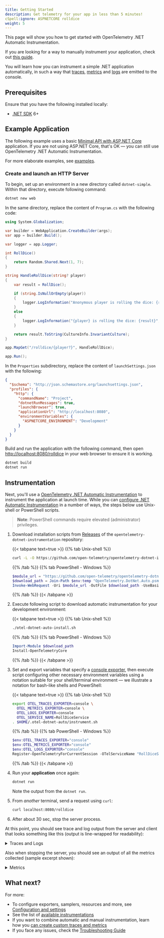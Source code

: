 ```yaml
---
title: Getting Started
description: Get telemetry for your app in less than 5 minutes!
cSpell:ignore: ASPNETCORE rolldice
weight: 5
---
```


This page will show you how to get started with OpenTelemetry .NET Automatic
Instrumentation.

If you are looking for a way to manually instrument your application, check out
[this guide](/docs/languages/net/getting-started).

You will learn how you can instrument a simple .NET application automatically,
in such a way that [traces][], [metrics][] and [logs][] are emitted to the
console.

## Prerequisites

Ensure that you have the following installed locally:

- [.NET SDK](https://dotnet.microsoft.com/download/dotnet) 6+

## Example Application

The following example uses a basic
[Minimal API with ASP.NET Core](https://learn.microsoft.com/aspnet/core/tutorials/min-web-api)
application. If you are not using ASP.NET Core, that's OK — you can still use
OpenTelemetry .NET Automatic Instrumentation.

For more elaborate examples, see [examples](/docs/languages/net/examples/).

### Create and launch an HTTP Server

To begin, set up an environment in a new directory called `dotnet-simple`.
Within that directory, execute following command:

```sh
dotnet new web
```

In the same directory, replace the content of `Program.cs` with the following
code:

```csharp
using System.Globalization;

var builder = WebApplication.CreateBuilder(args);
var app = builder.Build();

var logger = app.Logger;

int RollDice()
{
    return Random.Shared.Next(1, 7);
}

string HandleRollDice(string? player)
{
    var result = RollDice();

    if (string.IsNullOrEmpty(player))
    {
        logger.LogInformation("Anonymous player is rolling the dice: {result}", result);
    }
    else
    {
        logger.LogInformation("{player} is rolling the dice: {result}", player, result);
    }

    return result.ToString(CultureInfo.InvariantCulture);
}

app.MapGet("/rolldice/{player?}", HandleRollDice);

app.Run();
```

In the `Properties` subdirectory, replace the content of `launchSettings.json`
with the following:

```json
{
  "$schema": "http://json.schemastore.org/launchsettings.json",
  "profiles": {
    "http": {
      "commandName": "Project",
      "dotnetRunMessages": true,
      "launchBrowser": true,
      "applicationUrl": "http://localhost:8080",
      "environmentVariables": {
        "ASPNETCORE_ENVIRONMENT": "Development"
      }
    }
  }
}
```

Build and run the application with the following command, then open
<http://localhost:8080/rolldice> in your web browser to ensure it is working.

```sh
dotnet build
dotnet run
```

## Instrumentation

Next, you'll use a [OpenTelemetry .NET Automatic Instrumentation](../) to
instrument the application at launch time. While you can [configure .NET
Automatic Instrumentation][] in a number of ways, the steps below use Unix-shell
or PowerShell scripts.

> **Note**: PowerShell commands require elevated (administrator) privileges.

1. Download installation scripts from [Releases][] of the
   `opentelemetry-dotnet-instrumentation` repository:

   {{< tabpane text=true >}} {{% tab Unix-shell %}}

   ```sh
   curl -L -O https://github.com/open-telemetry/opentelemetry-dotnet-instrumentation/releases/latest/download/otel-dotnet-auto-install.sh
   ```

   {{% /tab %}} {{% tab PowerShell - Windows %}}

   ```powershell
   $module_url = "https://github.com/open-telemetry/opentelemetry-dotnet-instrumentation/releases/latest/download/OpenTelemetry.DotNet.Auto.psm1"
   $download_path = Join-Path $env:temp "OpenTelemetry.DotNet.Auto.psm1"
   Invoke-WebRequest -Uri $module_url -OutFile $download_path -UseBasicParsing
   ```

   {{% /tab %}} {{< /tabpane >}}

2. Execute following script to download automatic instrumentation for your
   development environment:

   {{< tabpane text=true >}} {{% tab Unix-shell %}}

   ```sh
   ./otel-dotnet-auto-install.sh
   ```

   {{% /tab %}} {{% tab PowerShell - Windows %}}

   ```powershell
   Import-Module $download_path
   Install-OpenTelemetryCore
   ```

   {{% /tab %}} {{< /tabpane >}}

3. Set and export variables that specify a [console exporter][], then execute
   script configuring other necessary environment variables using a notation
   suitable for your shell/terminal environment &mdash; we illustrate a notation
   for bash-like shells and PowerShell:

   {{< tabpane text=true >}} {{% tab Unix-shell %}}

   ```sh
   export OTEL_TRACES_EXPORTER=console \
     OTEL_METRICS_EXPORTER=console \
     OTEL_LOGS_EXPORTER=console
     OTEL_SERVICE_NAME=RollDiceService
   . $HOME/.otel-dotnet-auto/instrument.sh
   ```

   {{% /tab %}} {{% tab PowerShell - Windows %}}

   ```powershell
   $env:OTEL_TRACES_EXPORTER="console"
   $env:OTEL_METRICS_EXPORTER="console"
   $env:OTEL_LOGS_EXPORTER="console"
   Register-OpenTelemetryForCurrentSession -OTelServiceName "RollDiceService"
   ```

   {{% /tab %}} {{< /tabpane >}}

4. Run your **application** once again:

   ```sh
   dotnet run
   ```

   Note the output from the `dotnet run`.

5. From _another_ terminal, send a request using `curl`:

   ```sh
   curl localhost:8080/rolldice
   ```

6. After about 30 sec, stop the server process.

At this point, you should see trace and log output from the server and client
that looks something like this (output is line-wrapped for readability):

<details>
<summary>Traces and Logs</summary>

```log
LogRecord.Timestamp:               2023-08-14T06:44:53.9279186Z
LogRecord.TraceId:                 3961d22b5f90bf7662ad4933318743fe
LogRecord.SpanId:                  93d5fcea422ff0ac
LogRecord.TraceFlags:              Recorded
LogRecord.CategoryName:            simple-dotnet
LogRecord.LogLevel:                Information
LogRecord.StateValues (Key:Value):
    result: 1
    OriginalFormat (a.k.a Body): Anonymous player is rolling the dice: {result}

Resource associated with LogRecord:
service.name: simple-dotnet
telemetry.auto.version: 0.7.0
telemetry.sdk.name: opentelemetry
telemetry.sdk.language: dotnet
telemetry.sdk.version: 1.4.0.802

info: simple-dotnet[0]
      Anonymous player is rolling the dice: 1
Activity.TraceId:            3961d22b5f90bf7662ad4933318743fe
Activity.SpanId:             93d5fcea422ff0ac
Activity.TraceFlags:         Recorded
Activity.ActivitySourceName: OpenTelemetry.Instrumentation.AspNetCore
Activity.DisplayName:        /rolldice
Activity.Kind:               Server
Activity.StartTime:          2023-08-14T06:44:53.9278162Z
Activity.Duration:           00:00:00.0049754
Activity.Tags:
    net.host.name: localhost
    net.host.port: 8080
    http.method: GET
    http.scheme: http
    http.target: /rolldice
    http.url: http://localhost:8080/rolldice
    http.flavor: 1.1
    http.user_agent: curl/8.0.1
    http.status_code: 200
Resource associated with Activity:
    service.name: simple-dotnet
    telemetry.auto.version: 0.7.0
    telemetry.sdk.name: opentelemetry
    telemetry.sdk.language: dotnet
    telemetry.sdk.version: 1.4.0.802
```

</details>

Also when stopping the server, you should see an output of all the metrics
collected (sample excerpt shown):

<details>
<summary>Metrics</summary>

```log
Export process.runtime.dotnet.gc.collections.count, Number of garbage collections that have occurred since process start., Meter: OpenTelemetry.Instrumentation.Runtime/1.1.0.2
(2023-08-14T06:12:05.8500776Z, 2023-08-14T06:12:23.7750288Z] generation: gen2 LongSum
Value: 2
(2023-08-14T06:12:05.8500776Z, 2023-08-14T06:12:23.7750288Z] generation: gen1 LongSum
Value: 2
(2023-08-14T06:12:05.8500776Z, 2023-08-14T06:12:23.7750288Z] generation: gen0 LongSum
Value: 6

...

Export http.client.duration, Measures the duration of outbound HTTP requests., Unit: ms, Meter: OpenTelemetry.Instrumentation.Http/1.0.0.0
(2023-08-14T06:12:06.2661140Z, 2023-08-14T06:12:23.7750388Z] http.flavor: 1.1 http.method: POST http.scheme: https http.status_code: 200 net.peer.name: dc.services.visualstudio.com Histogram
Value: Sum: 1330.4766000000002 Count: 5 Min: 50.0333 Max: 465.7936
(-Infinity,0]:0
(0,5]:0
(5,10]:0
(10,25]:0
(25,50]:0
(50,75]:2
(75,100]:0
(100,250]:0
(250,500]:3
(500,750]:0
(750,1000]:0
(1000,2500]:0
(2500,5000]:0
(5000,7500]:0
(7500,10000]:0
(10000,+Infinity]:0
```

</details>

## What next?

For more:

- To configure exporters, samplers, resources and more, see
  [Configuration and settings](../configuration)
- See the list of [available instrumentations](../instrumentations)
- If you want to combine automatic and manual instrumentation, learn how you
  [can create custom traces and metrics](../custom)
- If you face any issues, check the [Troubleshooting Guide](../troubleshooting)

[traces]: /docs/concepts/signals/traces/
[metrics]: /docs/concepts/signals/metrics/
[logs]: /docs/concepts/signals/logs/
[configure .NET Automatic Instrumentation]: ../configuration
[console exporter]:
  https://github.com/open-telemetry/opentelemetry-dotnet-instrumentation/blob/main/docs/config.md#internal-logs
[releases]:
  https://github.com/open-telemetry/opentelemetry-dotnet-instrumentation/releases
